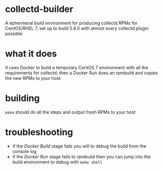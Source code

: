 # collectd-builder
A ephermeral build environment for producing collectd RPMs for CentOS/RHEL 7, set up to build 5.8.0 with almost every collectd plugin possible

# what it does
It uses Docker to build a temporary CentOS 7 environment with all the requirements for collectd, then a Docker Run does an rpmbuild and copies the new RPMs to your host.

# building
`make` should do all the steps and output fresh RPMs to your host

# troubleshooting
* if the *Docker Build* stage fails you will to debug the build from the console log
* if the *Docker Run* stage fails to rpmbuild then you can jump into the build environment to debug with `make shell`
